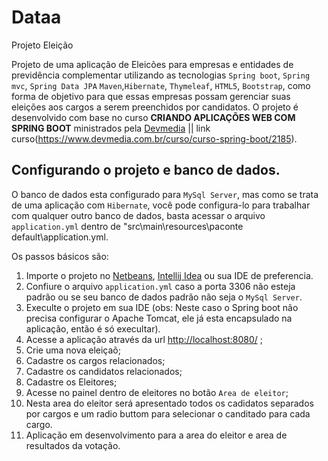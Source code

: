 # Dataa
Projeto Eleição

Projeto de uma aplicação de Eleicões para empresas e entidades de previdência complementar utilizando as tecnologias `Spring boot`, `Spring mvc`, `Spring Data JPA` `Maven`,`Hibernate`, `Thymeleaf`, `HTML5`, `Bootstrap`, como forma de objetivo para que essas empresas possam gerenciar suas eleições aos cargos a serem preenchidos por candidatos. O projeto é desenvolvido com base no curso **CRIANDO APLICAÇÕES WEB COM SPRING BOOT** ministrados pela [Devmedia](https://www.devmedia.com.br) || link curso(https://www.devmedia.com.br/curso/curso-spring-boot/2185).

Configurando o projeto e banco de dados.
----------------------------------------

O banco de dados esta configurado para `MySql Server`, mas como se trata de uma aplicação com `Hibernate`, você pode configura-lo para trabalhar com qualquer outro banco de dados, basta acessar o arquivo `application.yml` dentro de "src\main\resources\paconte default\application.yml.  

Os passos básicos são:

1. Importe o projeto no [Netbeans](https://netbeans.org/downloads/8.0.2/), [Intellij Idea](https://www.jetbrains.com/idea/download/#section=windows) ou sua IDE de preferencia.
2. Confiure o arquivo `application.yml` caso a porta 3306 não esteja padrão ou se seu banco de dados padrão não seja o `MySql Server`. 
3. Execulte o projeto em sua IDE (obs: Neste caso o Spring boot não precisa configurar o Apache Tomcat, ele já esta encapsulado na aplicação, então é só execultar).
4. Acesse a aplicação através da url [http://localhost:8080/](http://localhost:8080/) ;
8. Crie uma nova eleiçaõ;
9. Cadastre os cargos relacionados;
9. Cadastre os candidatos relacionados;
10. Cadastre os Eleitores;
11. Acesse no painel dentro de eleitores no botão `Area de eleitor`;
12. Nesta area do eleitor será apresentado todos os cadidatos separados por cargos e um radio buttom para selecionar o canditado para cada cargo.
13. Aplicação em desenvolvimento para a area do eleitor e area de resultados da votação.
